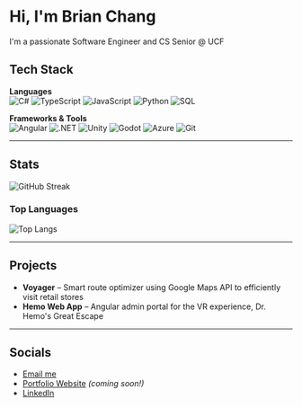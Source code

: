 # Hi, I'm Brian Chang

I'm a passionate Software Engineer and CS Senior @ UCF

## Tech Stack

**Languages**  
![C#](https://img.shields.io/badge/C%23-239120?style=flat&logo=c-sharp&logoColor=white)
![TypeScript](https://img.shields.io/badge/TypeScript-007ACC?style=flat&logo=typescript&logoColor=white)
![JavaScript](https://img.shields.io/badge/JavaScript-F7DF1E?style=flat&logo=javascript&logoColor=black)
![Python](https://img.shields.io/badge/Python-3776AB?style=flat&logo=python&logoColor=white)
![SQL](https://img.shields.io/badge/SQL-4479A1?style=flat&logo=postgresql&logoColor=white)

**Frameworks & Tools**  
![Angular](https://img.shields.io/badge/Angular-DD0031?style=flat&logo=angular&logoColor=white)
![.NET](https://img.shields.io/badge/.NET-512BD4?style=flat&logo=dotnet&logoColor=white)
![Unity](https://img.shields.io/badge/Unity-000000?style=flat&logo=unity&logoColor=white)
![Godot](https://img.shields.io/badge/Godot-478CBF?style=flat&logo=godot-engine&logoColor=white)
![Azure](https://img.shields.io/badge/Azure-0078D4?style=flat&logo=microsoftazure&logoColor=white)
![Git](https://img.shields.io/badge/Git-F05032?style=flat&logo=git&logoColor=white)

---

## Stats
![GitHub Streak](https://streak-stats.demolab.com?user=brimatt16219&theme=tokyonight&hide_border=true)

### Top Languages
![Top Langs](https://github-readme-stats.vercel.app/api/top-langs/?username=brimatt16219&size_weight=0.3&count_weight=0.7&layout=compact&langs_count=6&theme=tokyonight&hide_border=true)

---

## Projects

- **Voyager** – Smart route optimizer using Google Maps API to efficiently visit retail stores
- **Hemo Web App** – Angular admin portal for the VR experience, Dr. Hemo's Great Escape

---

## Socials

- [Email me](mailto:brimatt062495@gmail.com)
- [Portfolio Website](#) *(coming soon!)*
- [LinkedIn](https://www.linkedin.com/in/ch4ng)

